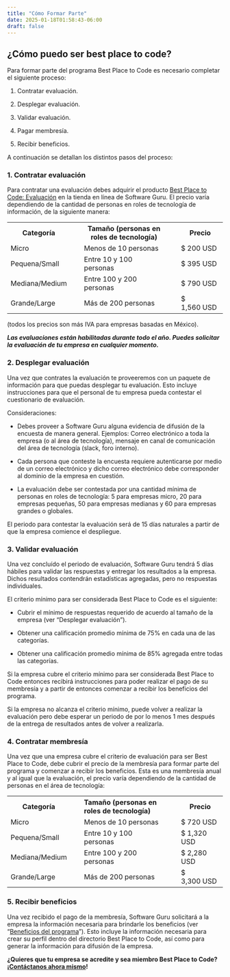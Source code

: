 ```yaml
---
title: "Cómo Formar Parte"
date: 2025-01-18T01:58:43-06:00
draft: false
---
```


## ¿Cómo puedo ser best place to code?

<p dir="ltr">Para formar parte del programa Best Place to Code es necesario completar el siguiente proceso:</p>

<ol>
	<li dir="ltr">
	<p dir="ltr">Contratar evaluación.</p>
	</li>
	<li dir="ltr">
	<p dir="ltr">Desplegar evaluación.</p>
	</li>
	<li dir="ltr">
	<p dir="ltr">Validar evaluación.</p>
	</li>
	<li dir="ltr">
	<p dir="ltr">Pagar membresía.</p>
	</li>
	<li dir="ltr">
	<p dir="ltr">Recibir beneficios.</p>
	</li>
</ol>

<p dir="ltr">A continuación se detallan los distintos pasos del proceso:</p>

<h3 dir="ltr">1. Contratar evaluación</h3>

<p dir="ltr">Para contratar una evaluación debes adquirir el producto <a href="https://tienda.sg.com.mx/product/bp2c-evaluacion/" target="_blank">Best Place to Code: Evaluación</a> en la tienda en línea de Software Guru. El precio varía dependiendo de la cantidad de personas en roles de tecnología de información, de la siguiente manera:</p>

<table border="0">
	<tbody>
		<tr>
			<th style="text-align: center;">Categoría</th>
			<th style="padding-right: 2em; padding-left: 2em;">Tamaño (personas en roles de tecnología)</th>
			<th style="text-align: center;">Precio</th>
		</tr>
		<tr>
			<td>Micro</td>
			<td style="text-align: left; padding-right: 2em; padding-left: 2em;">Menos de 10 personas</td>
			<td style="text-align: left;">$ 200 USD</td>
		</tr>
		<tr>
			<td>Pequena/Small</td>
			<td style="text-align: left; padding-right: 2em; padding-left: 2em;">Entre 10 y 100 personas</td>
			<td style="text-align: left;">$ 395 USD</td>
		</tr>
		<tr>
			<td>Mediana/Medium</td>
			<td style="text-align: left; padding-right: 2em; padding-left: 2em;">Entre 100 y 200 personas</td>
			<td style="text-align: left;">$ 790 USD</td>
		</tr>
		<tr>
			<td>Grande/Large</td>
			<td style="text-align: left; padding-right: 2em; padding-left: 2em;">Más de 200 personas</td>
			<td style="text-align: left;">$ 1,560&nbsp;USD</td>
		</tr>
	</tbody>
</table>

<p dir="ltr">(todos los precios son más IVA para empresas basadas en México).</p>

<p dir="ltr"><em><strong>Las evaluaciones están habilitadas durante todo el año. Puedes solicitar la evaluación de tu empresa en cualquier momento.</strong></em></p>

<h3 dir="ltr">2. Desplegar evaluación</h3>

<p dir="ltr">Una vez que contrates la evaluación te proveeremos con un paquete de información para que puedas desplegar tu evaluación. Esto incluye instrucciones para que el personal de tu empresa pueda contestar el cuestionario de evaluación.</p>

<p dir="ltr">Consideraciones:</p>

<ul>
	<li dir="ltr">
	<p dir="ltr">Debes proveer a Software Guru alguna evidencia de difusión de la encuesta de manera general. Ejemplos: Correo electrónico a toda la empresa (o al área de tecnología), mensaje en canal de comunicación del área de tecnología (slack, foro interno).</p>
	</li>
	<li dir="ltr">
	<p dir="ltr">Cada persona que conteste la encuesta requiere autenticarse por medio de un correo electrónico y dicho correo electrónico debe corresponder al dominio de la empresa en cuestión.</p>
	</li>
	<li dir="ltr">
	<p dir="ltr">La evaluación debe ser contestada por una cantidad mínima de personas en roles de tecnología: 5 para empresas micro, 20 para empresas pequeñas, 50 para empresas medianas&nbsp;y 60 para empresas grandes o globales.</p>
	</li>
</ul>

<p dir="ltr">El periodo para contestar la evaluación será de 15 días naturales a partir de que la empresa comience el despliegue.</p>

<h3 dir="ltr">3. Validar evaluación</h3>

<p dir="ltr">Una vez concluído el periodo de evaluación, Software Guru tendrá 5 días hábiles para validar las respuestas y entregar los resultados a la empresa. Dichos resultados contendrán estadísticas agregadas, pero no respuestas individuales.</p>

<p dir="ltr">El criterio mínimo para ser considerada Best Place to Code es el siguiente:</p>

<ul>
	<li dir="ltr">
	<p dir="ltr">Cubrir el mínimo de respuestas requerido de acuerdo al tamaño de la empresa (ver “Desplegar evaluación”).</p>
	</li>
	<li dir="ltr">
	<p dir="ltr">Obtener una calificación promedio mínima de 75% en cada una de las categorías.</p>
	</li>
	<li dir="ltr">
	<p dir="ltr">Obtener una calificación promedio mínima de 85% agregada entre todas las categorías.</p>
	</li>
</ul>

<p dir="ltr">Si la empresa cubre el criterio mínimo para ser considerada Best Place to Code entonces recibirá instrucciones para poder realizar el pago de su membresía y a partir de entonces comenzar a recibir los beneficios del programa.</p>

<p dir="ltr">Si la empresa no alcanza el criterio mínimo, puede volver a realizar la evaluación pero debe esperar un periodo de por lo menos 1 mes después de la entrega de resultados antes de volver a realizarla.</p>

<h3 dir="ltr">4. Contratar membresía</h3>

<p dir="ltr">Una vez que una empresa cubre el criterio de evaluación para ser Best Place to Code, debe cubrir el precio de la membresía para formar parte del programa y comenzar a recibir los beneficios. Esta es una membresía anual y al igual que la evaluación, el precio varía dependiendo de la cantidad de personas en el área de tecnología:</p>

<table border="0">
	<tbody>
		<tr>
			<th categor="" style="text-align: center;">Categoría</th>
			<th style="text-align: left; padding-right: 2em; padding-left: 2em;">Tamaño (personas en roles de tecnología)</th>
			<th style="text-align: center;">Precio</th>
		</tr>
		<tr>
			<td>Micro</td>
			<td style="text-align: left; padding-right: 2em; padding-left: 2em;">Menos de 10 personas</td>
			<td style="text-align: left;">$ 720 USD</td>
		</tr>
		<tr>
			<td>Pequena/Small</td>
			<td style="text-align: left; padding-right: 2em; padding-left: 2em;">Entre 10 y 100 personas</td>
			<td style="text-align: left;">$ 1,320 USD</td>
		</tr>
		<tr>
			<td>Mediana/Medium</td>
			<td style="text-align: left; padding-right: 2em; padding-left: 2em;">Entre 100 y 200 personas</td>
			<td style="text-align: left;">$ 2,280 USD</td>
		</tr>
		<tr>
			<td>Grande/Large</td>
			<td style="text-align: left; padding-right: 2em; padding-left: 2em;">Más de 200 personas</td>
			<td style="text-align: left;">$ 3,300&nbsp;USD</td>
		</tr>
	</tbody>
</table>

<h3 dir="ltr">5. Recibir beneficios</h3>

<p dir="ltr">Una vez recibido el pago de la membresía, Software Guru solicitará a la empresa la información necesaria para brindarle los beneficios (ver “<a href="/beneficios">Beneficios del programa</a>”). Esto incluye la información necesaria para crear su perfil dentro del directorio Best Place to Code, así como para generar la información para difusión de la empresa.</p>

<p dir="ltr"><strong>¿Quieres que tu empresa se acredite y&nbsp;sea&nbsp;miembro Best Place to Code? ¡<a href="https://bestplacetocode.com/about/contacto">Contáctanos ahora mismo</a>!</strong></p>

